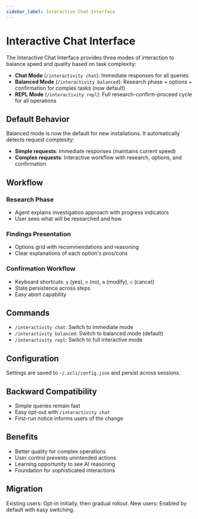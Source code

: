 ```yaml
---
sidebar_label: Interactive Chat Interface
---
```


# Interactive Chat Interface

The Interactive Chat Interface provides three modes of interaction to balance speed and quality based on task complexity:

- **Chat Mode** (`/interactivity chat`): Immediate responses for all queries
- **Balanced Mode** (`/interactivity balanced`): Research phase + options + confirmation for complex tasks (now default)
- **REPL Mode** (`/interactivity repl`): Full research-confirm-proceed cycle for all operations

## Default Behavior

Balanced mode is now the default for new installations. It automatically detects request complexity:

- **Simple requests**: Immediate responses (maintains current speed)
- **Complex requests**: Interactive workflow with research, options, and confirmation

## Workflow

### Research Phase

- Agent explains investigation approach with progress indicators
- User sees what will be researched and how

### Findings Presentation

- Options grid with recommendations and reasoning
- Clear explanations of each option's pros/cons

### Confirmation Workflow

- Keyboard shortcuts: `y` (yes), `n` (no), `m` (modify), `c` (cancel)
- State persistence across steps
- Easy abort capability

## Commands

- `/interactivity chat`: Switch to immediate mode
- `/interactivity balanced`: Switch to balanced mode (default)
- `/interactivity repl`: Switch to full interactive mode

## Configuration

Settings are saved to `~/.xcli/config.json` and persist across sessions.

## Backward Compatibility

- Simple queries remain fast
- Easy opt-out with `/interactivity chat`
- First-run notice informs users of the change

## Benefits

- Better quality for complex operations
- User control prevents unintended actions
- Learning opportunity to see AI reasoning
- Foundation for sophisticated interactions

## Migration

Existing users: Opt-in initially, then gradual rollout.
New users: Enabled by default with easy switching.
